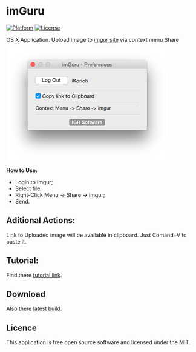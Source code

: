 # imGuru

[![Platform](https://img.shields.io/badge/platform-OS%20X-lightgrey.svg?style=flat)](http://www.apple.com/osx/)
[![License](https://img.shields.io/badge/license-MIT-brightgreen.svg?style=flat)](http://opensource.org/licenses/MIT)

OS X Application.
Upload image to [imgur site][imgur] via context menu Share

<img src="https://github.com/IGRSoft/imGuru/blob/master/Resources/screenshot.png?raw=true">

**How to Use:**
* Login to imgur;
* Select file;
* Right-Click Menu -> Share -> imgur;
* Send.

Aditional Actions:
-------------
Link to Uploaded image will be available in clipboard.
Just Comand+V to paste it.

Tutorial:
-------------
Find there [tutorial link][tutorial].

Download
-------------
Also there [latest build][imGuru].

Licence
-------------
This application is free open source software and licensed under the MIT.

[tutorial]: http://www.youtube.com/watch?v=ZpNoiAbzLQ0 "tutorial link"
[imGuru]: http://downloads.igrsoft.com/app/imGuru.zip "latest build"
[imgur]: http://imgur.com "imgur site"
